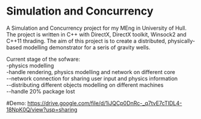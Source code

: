 # Simulation and Concurrency

A Simulation and Concurrency project for my MEng in University of Hull.
The project is written in C++ with DirectX, DirectX toolkit, Winsock2 and C++11 thrading.
The aim of this project is to create a distributed, physically-based modelling demonstrator for a seris of gravity wells.


Current stage of the sofware:
<br>-physics modelling
<br>-handle rendering, physics modelling and network on different core
<br>--network connection for sharing user input and physics information
<br>--distributing different objects modelling on different machines
<br>--handle 20% package lost
  
#Demo:
  https://drive.google.com/file/d/1iJQCp0DnRc-_q7tvE7cTIDL4-18NpK0Q/view?usp=sharing
